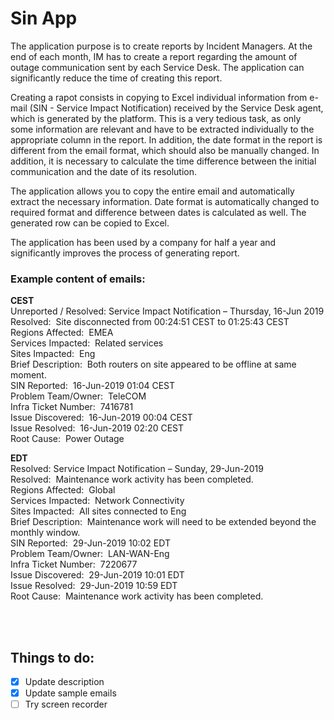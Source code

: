 # Sin App

The application purpose is to create reports by Incident Managers. At the end of each month, IM has to create a report regarding the amount of outage communication sent by each Service Desk. The application can significantly reduce the time of creating this report.

Creating a rapot consists in copying to Excel individual information from e-mail (SIN - Service Impact Notification) received by the Service Desk agent, which is generated by the platform. This is a very tedious task, as only some information are relevant and have to be extracted individually to the appropriate column in the report. In addition, the date format in the report is different from the email format, which should also be manually changed. In addition, it is necessary to calculate the time difference between the initial communication and  the date of its resolution.

The application allows you to copy the entire email and automatically extract the necessary information. Date format is automatically changed to required format and difference between dates is calculated as well. The generated row can be copied to Excel.

The application has been used by a company for half a year and significantly improves the process of generating report.

### Example content of emails:

**CEST**<br/>
Unreported / Resolved: Service Impact Notification – Thursday, 16-Jun 2019<br/>
Resolved:&nbsp; Site disconnected from 00:24:51 CEST to 01:25:43 CEST<br/>
Regions Affected:&nbsp;  EMEA<br/>
Services Impacted:&nbsp;  Related services<br/>
Sites Impacted:&nbsp;  Eng<br/>
Brief Description:&nbsp;  Both routers on site appeared to be offline at same moment.<br/>
SIN Reported:&nbsp;  16-Jun-2019 01:04 CEST<br/>
Problem Team/Owner:&nbsp;  TeleCOM<br/>
Infra Ticket Number:&nbsp;  7416781 <br/>
Issue Discovered:&nbsp;  16-Jun-2019 00:04 CEST <br/>
Issue Resolved:&nbsp;  16-Jun-2019 02:20 CEST <br/>
Root Cause:&nbsp;  Power Outage<br/>

**EDT**<br/>
Resolved: Service Impact Notification – Sunday, 29-Jun-2019<br/>
Resolved:&nbsp; Maintenance work activity has been completed.<br/>
Regions Affected:&nbsp;  Global<br/>
Services Impacted:&nbsp;  Network Connectivity<br/>
Sites Impacted:&nbsp;  All sites connected to Eng<br/>
Brief Description:&nbsp;  Maintenance work will need to be extended beyond the monthly window.<br/>
SIN Reported:&nbsp;  29-Jun-2019 10:02 EDT<br/>
Problem Team/Owner:&nbsp;  LAN-WAN-Eng<br/>
Infra Ticket Number:&nbsp;  7220677 <br/>
Issue Discovered:&nbsp;  29-Jun-2019 10:01 EDT <br/>
Issue Resolved:&nbsp;  29-Jun-2019 10:59 EDT <br/>
Root Cause:&nbsp;  Maintenance work activity has been completed.<br/>

<br/><br/>
## Things to do:

- [x] Update description
- [x] Update sample emails
- [ ] Try screen recorder
